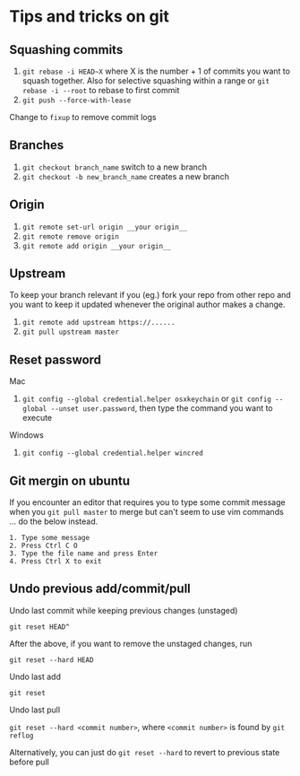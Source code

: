 # Tips and tricks on git

## Squashing commits

1. `git rebase -i HEAD~X` where X is the number + 1 of commits you want to squash together. Also for selective squashing within a range or `git rebase -i --root` to rebase to first commit
2. `git push --force-with-lease`

Change to `fixup` to remove commit logs

## Branches

1. `git checkout branch_name` switch to a new branch
2. `git checkout -b new_branch_name` creates a new branch

## Origin

1. `git remote set-url origin __your origin__`
2. `git remote remove origin`
3. `git remote add origin __your origin__`

## Upstream

To keep your branch relevant if you (eg.) fork your repo from other repo and you want to keep it updated whenever the original author makes a change.

1. `git remote add upstream https://......`
2. `git pull upstream master`

## Reset password

Mac
1. `git config --global credential.helper osxkeychain` or `git config --global --unset user.password`, then type the command you want to execute

Windows
1. `git config --global credential.helper wincred`

## Git mergin on ubuntu

If you encounter an editor that requires you to type some commit message when you `git pull master` to merge but can't seem to use vim commands ... do the below instead.

```
1. Type some message
2. Press Ctrl C O
3. Type the file name and press Enter
4. Press Ctrl X to exit
```

## Undo previous add/commit/pull

Undo last commit while keeping previous changes (unstaged)

`git reset HEAD^`

After the above, if you want to remove the unstaged changes, run

`git reset --hard HEAD`

Undo last add

`git reset`

Undo last pull

`git reset --hard <commit number>`, where `<commit number>` is found by `git reflog` 

Alternatively, you can just do `git reset --hard` to revert to previous state before pull

